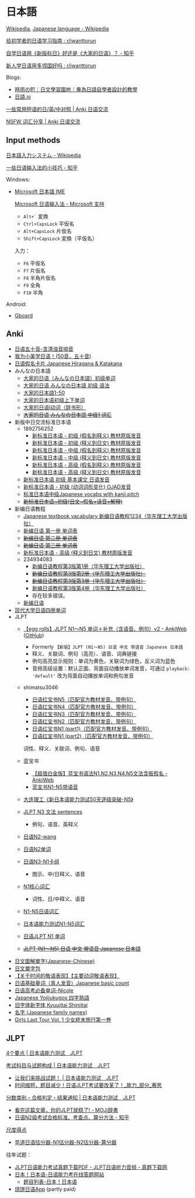 # 日本語
[Wikipedia](https://ja.wikipedia.org/wiki/%E6%97%A5%E6%9C%AC%E8%AA%9E), [Japanese language - Wikipedia](https://en.wikipedia.org/wiki/Japanese_language)

[给初学者的日语学习指南 : r/iwanttorun](https://www.reddit.com/r/iwanttorun/comments/uxhecr/%E7%BB%99%E5%88%9D%E5%AD%A6%E8%80%85%E7%9A%84%E6%97%A5%E8%AF%AD%E5%AD%A6%E4%B9%A0%E6%8C%87%E5%8D%97/)

[自学日语用《新版标日》好还是《大家的日语》？ - 知乎](https://www.zhihu.com/question/21475261)

[新人学日语用多领国好吗 : r/iwanttorun](https://www.reddit.com/r/iwanttorun/comments/vghy83/%E6%96%B0%E4%BA%BA%E5%AD%A6%E6%97%A5%E8%AF%AD%E7%94%A8%E5%A4%9A%E9%A2%86%E5%9B%BD%E5%A5%BD%E5%90%97/)

Blogs:
- [時雨の町｜日文學習園地｜專為日語自學者設計的教學](https://www.sigure.tw/)
- [日語.io](https://riyu.io/)

[一些常用短语的日/英/中对照 | Anki 日语交流](https://anki-blog.pages.dev/docs/jplearning/some_common_phrases/)

[NSFW 词汇分享 | Anki 日语交流](https://anki-blog.pages.dev/docs/jplearning/nsfw/)

## Input methods
[日本語入力システム - Wikipedia](https://ja.wikipedia.org/wiki/%E6%97%A5%E6%9C%AC%E8%AA%9E%E5%85%A5%E5%8A%9B%E3%82%B7%E3%82%B9%E3%83%86%E3%83%A0)

[一些日语输入法的小技巧 - 知乎](https://zhuanlan.zhihu.com/p/95530506)

Windows:
- [Microsoft 日本語 IME](https://support.microsoft.com/ja-jp/windows/microsoft-%E6%97%A5%E6%9C%AC%E8%AA%9E-ime-da40471d-6b91-4042-ae8b-713a96476916)
  
  [Microsoft 日语输入法 - Microsoft 支持](https://support.microsoft.com/zh-cn/windows/microsoft-%E6%97%A5%E8%AF%AD%E8%BE%93%E5%85%A5%E6%B3%95-da40471d-6b91-4042-ae8b-713a96476916)
  - <code>Alt+\`</code> 変換
  - `Ctrl+CapsLock` 平仮名
  - `Alt+CapsLock` 片仮名
  - `Shift+CapsLock` 変換（平仮名）
  
  入力：
  - `F6` 平仮名
  - `F7` 片仮名
  - `F8` 半角片仮名
  - `F9` 全角
  - `F10` 半角

Android:
- [Gboard](https://www.google.co.jp/ime/)

## Anki
- [日语五十音-含清浊音坳音](https://ankiweb.net/shared/info/1596836822)
- [我为小美学日语！(50音，五十音)](https://ankiweb.net/shared/info/1718265506)
- [日语假名卡片 Japanese Hiragana & Katakana](https://ankiweb.net/shared/info/818838757)
- みんなの日本語
  - [大家的日语（みんなの日本語）初级单词](https://ankiweb.net/shared/info/993687610)
  - [大家的日语 みんなの日本語 初级 语法](https://ankiweb.net/shared/info/1709724010)
  - [大家的日本語1-50](https://ankiweb.net/shared/info/110070534)
  - [大家的日本语初级上下单词](https://ankiweb.net/shared/info/714115453)
  - [大家的日语Ⅰ动词（辞书形）](https://ankiweb.net/shared/info/1714715084)
  - ~~[大家的日语 みんなの日本語 中级1 词汇](https://ankiweb.net/shared/info/768045701)~~
- 新版中日交流标准日本语
  - 1892756252
    - [新标准日本语 - 初级 (假名到释义) 教材原版发音](https://ankiweb.net/shared/info/1939635284)
    - [新标准日本语 - 初级 (释义到日文) 教材原版发音](https://ankiweb.net/shared/info/2051172113)
    - [新标准日本语 - 中级 (假名到释义) 教材原版发音](https://ankiweb.net/shared/info/1892756252)
    - [新标准日本语 - 中级 (释义到日文) 教材原版发音](https://ankiweb.net/shared/info/1285132737)
    - [新标准日本语 - 高级 (假名到释义) 教材原版发音](https://ankiweb.net/shared/info/1899668880)
    - [新标准日本语 - 高级 (释义到日文) 教材原版发音](https://ankiweb.net/shared/info/600812856)
  - [新标准日本语 初级 基本课文 日语发音](https://ankiweb.net/shared/info/662072724)
  - [新标准日本语 - 初级 (动词词形变化) OJAD发音](https://ankiweb.net/shared/info/208058709)
  - [标准日本语中级Japanese vocabs with kanji.pitch](https://ankiweb.net/shared/info/41066563)
  - ~~[新标准日本语~初级(日文~假名+读音+解释)](https://ankiweb.net/shared/info/267085928)~~
- 新编日语教程
  - [Japanese textbook vacabulary 新编日语教程1234（华东理工大学出版社）](https://ankiweb.net/shared/info/1959832307)
  - [新编日语 第一册 单词表](https://ankiweb.net/shared/info/1585040713)
  - ~~[新编日语 第二册 单词表](https://ankiweb.net/shared/info/494792513)~~
  - ~~[新编日语 第三册 单词表](https://ankiweb.net/shared/info/1926068109)~~
  - [新标准日本语 - 高级 (释义到日文) 教材原版发音](https://ankiweb.net/shared/info/600812856)
  - 234934083
    - [新编日语教程第3版第1册（华东理工大学出版社）](https://ankiweb.net/shared/info/234934083)
    - ~~[新编日语教程第3版第2册（华东理工大学出版社）](https://ankiweb.net/shared/info/301162961)~~
    - ~~[新编日语教程第3版第3册（华东理工大学出版社）](https://ankiweb.net/shared/info/556429968)~~
    - [新编日语教程第3版第4册（华东理工大学出版社）](https://ankiweb.net/shared/info/124214813)
    - 存在较多错误。
  - [新编日语](https://ankiweb.net/shared/info/708870220)
- [现代大学日语四册单词](https://ankiweb.net/shared/info/202198002)
- JLPT
  - [【egg rolls】JLPT N1～N5 单词＋补充（含语音、例句）v2 - AnkiWeb](https://ankiweb.net/shared/info/832276382) ([GitHub](https://github.com/5mdld/anki-jlpt-decks))
    - Formerly `【新版】JLPT (N1～N5) 日语 中文 带语音 Japanese 日本語`
    - 释义、关联词、例句（高亮）、语音、词典链接
    - 例句高亮显示规则：单词为黄色，关联词为绿色，反义词为蓝色
    - 音频高级设置：默认正面、背面自动播放单词发音，可通过 `playback: 'default'` 改为背面自动播放单词和例句发音
  - shimatsu3046
    - [日语红宝书N5（匹配官方教材发音、带例句）](https://ankiweb.net/shared/info/452778955)
    - [日语红宝书N4（匹配官方教材发音、带例句）](https://ankiweb.net/shared/info/958705781)
    - [日语红宝书N3（匹配官方教材发音、带例句）](https://ankiweb.net/shared/info/663515780)
    - [日语红宝书N2（匹配官方教材发音、带例句）](https://ankiweb.net/shared/info/1868780661)
    - [日语红宝书N1 (part1)（匹配官方教材发音、带例句）](https://ankiweb.net/shared/info/392724589)
    - [日语红宝书N1 (part2)（匹配官方教材发音、带例句）](https://ankiweb.net/shared/info/692178099)

    词性、释义、关联词、例句、语音
  - 蓝宝书
    - [【超值白金版】蓝宝书语法N1.N2.N3.N4.N5文法含振假名 - AnkiWeb](https://ankiweb.net/shared/info/1748349244)
    - [蓝宝书N1-N5带语音](https://ankiweb.net/shared/info/567126223)
  - [大连理工《新日本语能力测试50天逐级突破-N5》](https://ankiweb.net/shared/info/1354926657)
  - [JLPT N3 文法 sentences](https://ankiweb.net/shared/info/1536630155)
    - 例句、语音、英释义
  - [日语N2-wang](https://ankiweb.net/shared/info/1070106578)
  - [日语N2单词](https://ankiweb.net/shared/info/1678247535)
  - [日语N3-N1卡组](https://ankiweb.net/shared/info/319731475)
    - 图示、中/日释义、语音
  - [N1核心词汇](https://ankiweb.net/shared/info/1766844636)
    - 词性、日/中释义、语音
  - [N1-N5日语词汇](https://ankiweb.net/shared/info/1727157716)
  - [日本语能力测试N1-N5词汇](https://ankiweb.net/shared/info/584846784)
  - [日语JLPT N1 单词](https://ankiweb.net/shared/info/457927448)
  - ~~[JLPT (N1～N5) 日语 中文 带语音 Japanese 日本語](https://ankiweb.net/shared/info/34073638)~~
- [日文圖解單字(Japanese-Chinese)](https://ankiweb.net/shared/info/412127859)
- [日文單字包](https://ankiweb.net/shared/info/790781485)
- [【关于时间的敬语表现】【主要动词敬语表现】](https://ankiweb.net/shared/info/1706036667)
- [日语基础量词（真人发音）Japanese basic count](https://ankiweb.net/shared/info/736469296)
- [日语高考必备单词-Nicole](https://ankiweb.net/shared/info/1757662043)
- [Japanese Yojijukugos 四字熟語](https://ankiweb.net/shared/info/1342560157)
- [旧字体新字体 Kyuujitai Shinjitai](https://ankiweb.net/shared/info/1030183555)
- [名字 (Japanese family names)](https://ankiweb.net/shared/info/866711563)
- [Girls Last Tour Vol. 1 少女終末旅行第一巻](https://ankiweb.net/shared/info/1760776780)

## JLPT
[4个要点 | 日本语能力测试　JLPT](https://www.jlpt.jp/cn/about/points.html)

[考试科目与试题构成 | 日本语能力测试　JLPT](https://www.jlpt.jp/cn/guideline/testsections.html)
- [让我们来挑战试题！ | 日本语能力测试　JLPT](https://www.jlpt.jp/cn/samples/forlearners.html)
- [时间缩短，题目减少！日语JLPT考试要改革了！\_能力\_部分\_赛思](https://www.sohu.com/a/576173167_121124012)

[分数类别・合格判定・结果通知 | 日本语能力测试　JLPT](https://www.jlpt.jp/cn/guideline/results.html)
- [看完这篇文章，你的JLPT就稳了! - MOJi辞書](https://www.mojidict.com/article/xHWAlUEaOL)
- [日语N2级考试合格标准、考查点、算分方法 - 知乎](https://zhuanlan.zhihu.com/p/117550126)

[尺度得点](https://www.jlpt.jp/about/pdf/scaledscore_j.pdf)
- [早道日语估分器-N1估分器-N2估分器-算分器](https://jp.izaodao.com/main.php/Appraise/Index)

往年试题：
- [JLPT日语能力考试真题下载PDF - JLPT日语听力音频 - 真题下载网](https://zhenti.carobook.com/jlpt/)
- [日本！日本语-日语能力考在线答题网站](https://jpnihon.com/)
  - [题目列表-日本！日本语](https://jpnihon.com/lb)
- [烧饼日语App](https://www.sbry.tech/) (partly paid)